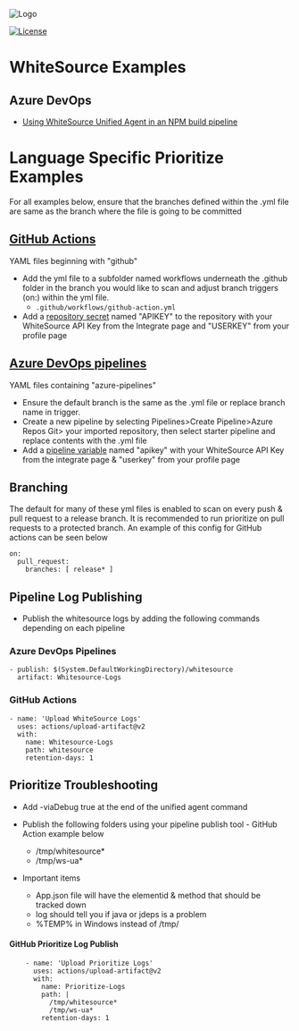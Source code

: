 ![Logo](https://whitesource-resources.s3.amazonaws.com/ws-sig-images/Whitesource_Logo_178x44.png)  

[![License](https://img.shields.io/badge/License-Apache%202.0-yellowgreen.svg)](https://opensource.org/licenses/Apache-2.0)
# WhiteSource Examples
## Azure DevOps
- [Using WhiteSource Unified Agent in an NPM build pipeline](https://github.com/whitesource-ft/ws-examples/tree/main/AzureDevOps/npm)



# Language Specific Prioritize Examples
For all examples below, ensure that the branches defined within the .yml file are same as the branch where the file is going to be committed

##  [GitHub Actions](https://docs.github.com/en/actions)
YAML files beginning with "github"
* Add the yml file to a subfolder named workflows underneath the .github folder in the branch you would like to scan and adjust branch triggers (on:) within the yml file.
    * `.github/workflows/github-action.yml`
* Add a [repository secret](https://docs.github.com/en/actions/reference/encrypted-secrets) named "APIKEY" to the repository with your WhiteSource API Key from the Integrate page and "USERKEY" from your profile page

## [Azure DevOps pipelines](https://docs.microsoft.com/en-us/azure/devops/pipelines/?view=azure-devops)
YAML files containing "azure-pipelines"
* Ensure the default branch is the same as the .yml file or replace branch name in trigger.
* Create a new pipeline by selecting Pipelines>Create Pipeline>Azure Repos Git> your imported repository, then select starter pipeline and replace contents with the .yml file
* Add a [pipeline variable](https://docs.microsoft.com/en-us/azure/devops/pipelines/process/variables?view=azure-devops&tabs=yaml%2Cbatch) named "apikey" with your WhiteSource API Key from the integrate page & "userkey" from your profile page

## Branching
The default for many of these yml files is enabled to scan on every push & pull request to a release branch.  It is recommended to run prioritize on pull requests to a protected branch.  An example of this config for GitHub actions can be seen below

```
on:
  pull_request:
    branches: [ release* ]
```

## Pipeline Log Publishing

* Publish the whitesource logs by adding the following commands depending on each pipeline

### Azure DevOps Pipelines

```
- publish: $(System.DefaultWorkingDirectory)/whitesource
  artifact: Whitesource-Logs
```
### GitHub Actions

```
- name: 'Upload WhiteSource Logs'
  uses: actions/upload-artifact@v2
  with:
    name: Whitesource-Logs
    path: whitesource
    retention-days: 1
```

## Prioritize Troubleshooting
* Add -viaDebug true at the end of the unified agent command
* Publish the following folders using your pipeline publish tool - GitHub Action example below
  * /tmp/whitesource*
  * /tmp/ws-ua*

* Important items
  * App.json file will have the elementid & method that should be tracked down
  * log should tell you if java or jdeps is a problem
  * %TEMP% in Windows instead of /tmp/
#### GitHub Prioritize Log Publish
```
    - name: 'Upload Prioritize Logs'
      uses: actions/upload-artifact@v2
      with:
        name: Prioritize-Logs
        path: |
          /tmp/whitesource*
          /tmp/ws-ua*
        retention-days: 1
```

